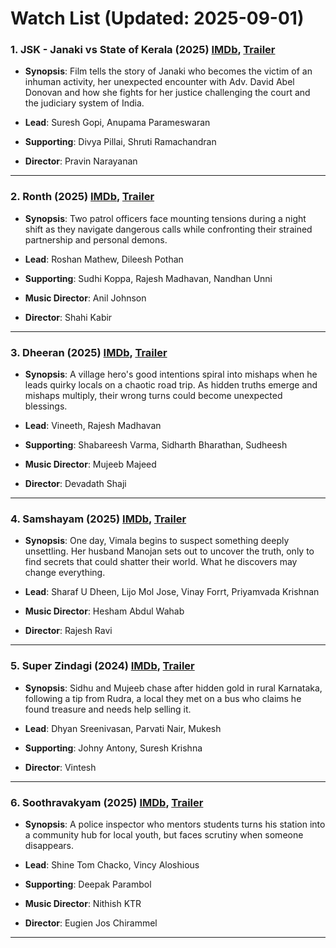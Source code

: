# Watch List (Updated: 2025-09-01)

### 1. **JSK - Janaki vs State of Kerala** (2025) [IMDb](https://www.imdb.com/title/tt23458804/), [Trailer](https://www.youtube.com/watch?v=RfQ2fdtLaR4)

- **Synopsis**: Film tells the story of Janaki who becomes the victim of an inhuman activity, her unexpected encounter with Adv. David Abel Donovan and how she fights for her justice challenging the court and the judiciary system of India.

- **Lead**: Suresh Gopi, Anupama Parameswaran
- **Supporting**: Divya Pillai, Shruti Ramachandran
- **Director**: Pravin Narayanan

---

### 2. **Ronth** (2025) [IMDb](https://www.imdb.com/title/tt33294533/), [Trailer](https://www.youtube.com/watch?v=7BgNdP8eTkk)

- **Synopsis**: Two patrol officers face mounting tensions during a night shift as they navigate dangerous calls while confronting their strained partnership and personal demons.

- **Lead**: Roshan Mathew, Dileesh Pothan
- **Supporting**: Sudhi Koppa, Rajesh Madhavan, Nandhan Unni
- **Music Director**: Anil Johnson
- **Director**: Shahi Kabir

---

### 3. **Dheeran** (2025) [IMDb](https://www.imdb.com/title/tt29997427/), [Trailer](https://www.youtube.com/watch?v=NQRQZFk4wUc)

- **Synopsis**: A village hero's good intentions spiral into mishaps when he leads quirky locals on a chaotic road trip. As hidden truths emerge and mishaps multiply, their wrong turns could become unexpected blessings.

- **Lead**: Vineeth, Rajesh Madhavan
- **Supporting**: Shabareesh Varma, Sidharth Bharathan, Sudheesh
- **Music Director**: Mujeeb Majeed
- **Director**: Devadath Shaji

---

### 4. **Samshayam** (2025) [IMDb](https://www.imdb.com/title/tt36276442/), [Trailer](https://www.youtube.com/watch?v=vaMjYKKKeOs)

- **Synopsis**: One day, Vimala begins to suspect something deeply unsettling. Her husband Manojan sets out to uncover the truth, only to find secrets that could shatter their world. What he discovers may change everything.

- **Lead**: Sharaf U Dheen, Lijo Mol Jose, Vinay Forrt, Priyamvada Krishnan
- **Music Director**: Hesham Abdul Wahab
- **Director**: Rajesh Ravi

---

### 5. **Super Zindagi** (2024) [IMDb](https://www.imdb.com/title/tt27736435/), [Trailer](https://www.youtube.com/watch?v=gKZ6RI60S5U)

- **Synopsis**: Sidhu and Mujeeb chase after hidden gold in rural Karnataka, following a tip from Rudra, a local they met on a bus who claims he found treasure and needs help selling it.

- **Lead**: Dhyan Sreenivasan, Parvati Nair, Mukesh
- **Supporting**: Johny Antony, Suresh Krishna
- **Director**: Vintesh

---

### 6. **Soothravakyam** (2025) [IMDb](https://www.imdb.com/title/tt34335405/), [Trailer](https://www.youtube.com/watch?v=UhffV-U0RyA)

- **Synopsis**: A police inspector who mentors students turns his station into a community hub for local youth, but faces scrutiny when someone disappears.

- **Lead**: Shine Tom Chacko, Vincy Aloshious
- **Supporting**: Deepak Parambol
- **Music Director**: Nithish KTR
- **Director**: Eugien Jos Chirammel

---

